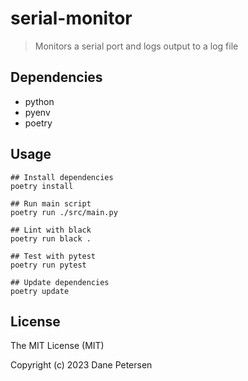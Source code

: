 # serial-monitor

> Monitors a serial port and logs output to a log file

## Dependencies

- python
- pyenv
- poetry

## Usage

```shell
## Install dependencies
poetry install

## Run main script
poetry run ./src/main.py

## Lint with black
poetry run black .

## Test with pytest
poetry run pytest

## Update dependencies
poetry update
```

## License

The MIT License (MIT)

Copyright (c) 2023 Dane Petersen
